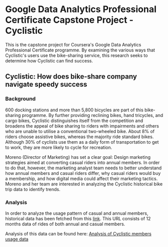 # Google Data Analytics Professional Certificate Capstone Project - Cyclistic

This is the capstone project for Coursera's Google Data Analytics Professional Certificate programme. By examining the various ways that Cyclistic's users use the bike-sharing service, this research seeks to determine how Cyclistic can find success.

## Cyclistic: How does bike-share company navigate speedy success

### Background

600 docking stations and more than 5,800 bicycles are part of this bike-sharing programme. By further providing reclining bikes, hand tricycles, and cargo bikes, Cyclistic distinguishes itself from the competition and broadens the appeal of bike sharing to riders with impairments and others who are unable to utilise a conventional two-wheeled bike. About 8% of riders choose assistive bikes, whereas the majority ride standard bikes. Although 30% of cyclists use them as a daily form of transportation to get to work, they are more likely to cycle for recreation.

Moreno (Director of Marketing) has set a clear goal: Design marketing strategies aimed at converting casual riders into annual members. In order to do that, however, the marketing analyst team needs to better understand how annual members and casual riders differ, why casual riders would buy a membership, and how digital media could affect their marketing tactics. Moreno and her team are interested in analyzing the Cyclistic historical bike trip data to identify trends.

### Analysis

In order to analyze the usage pattern of casual and annual members, historical data has been fetched from this [link](https://divvy-tripdata.s3.amazonaws.com/index.html). This URL consists of 12 months data of rides of both annual and casual members.

Analysis of this data can be found here: [Analysis of Cyclistic members usage data](./Cyclistic_How_does_bike-share_company_navigate_speedy_success.md)
